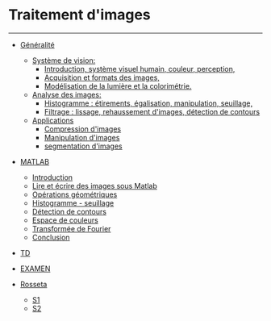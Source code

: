 # Traitement d'images
------------------------

- [Généralité](./)
    - [Système de vision:]()
        - [Introduction, système visuel humain, couleur, perception,]()
        - [Acquisition et formats des images,]()
        - [Modélisation de la lumière et la colorimétrie.]()
    - [Analyse des images:]()
        - [Histogramme : étirements, égalisation, manipulation, seuillage,]()
        - [Filtrage : lissage, rehaussement d'images, détection de contours]()
    - [Applications]()
        - [Compression d'images]()
        - [Manipulation d'images]()
        - [segmentation d'images]()

- [MATLAB](./)
    - [Introduction](./)
    - [Lire et écrire des images sous Matlab](./)
    - [Opérations géométriques](./)
    - [Histogramme - seuillage](./)
    - [Détection de contours](./)
    - [Espace de couleurs](./)
    - [Transformée de Fourier](./)
    - [Conclusion](./)
- [TD](./)
- [EXAMEN](./)
- [Rosseta](./)
    - [S1](./)
    - [S2](./)
